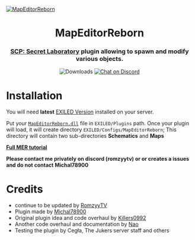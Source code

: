 [![MapEditorReborn](https://i.imgur.com/CeemJnt.png)](https://discord.gg/JwAfeSd79u)

<h1 align="center">MapEditorReborn</h1>
<h3 align="center"><a href="https://store.steampowered.com/app/700330/SCP_Secret_Laboratory/">SCP: Secret Laboratory</a> plugin allowing to spawn and modify various objects.</h3>
<div align="center">
    
<img src="https://img.shields.io/github/downloads/RomzyyTV/MapEditorReborn/total?style=for-the-badge&logo=github" alt="Downloads">
<a href="https://discord.gg/JwAfeSd79u">
    <img src="https://img.shields.io/discord/947849283514814486?style=for-the-badge&logo=discord" alt="Chat on Discord">
</a>    

</div>

# Installation
You will need **latest** [EXILED Version](https://github.com/ExSLMod-Team/EXILED/releases) installed on your server.

Put your [`MapEditorReborn.dll`](https://github.com/RomzyyTV/MapEditorReborn/releases/latest) file in `EXILED/Plugins` path.
Once your plugin will load, it will create directory `EXILED/Configs/MapEditorReborn`; This directory will contain two sub-directories **Schematics** and **Maps**

**[Full MER tutorial](https://docs.google.com/document/d/10V2PnqobeBFb2xTFIHSGmM2KK9_h2wethiVQdcjyhGc/edit?usp=sharing)**

**Please contact me privately on discord (romzyytv) or or creates a issues and do not contact Michal78900**

# Credits
- continue to be updated by [RomzyyTV](https://github.com/RomzyyTV)
- Plugin made by [Michal78900](https://github.com/Michal78900)
- Original plugin idea and code overhaul by [Killers0992](https://github.com/Killers0992)
- Another code overhaul and documentation by [Nao](https://github.com/NaoUnderscore)
- Testing the plugin by Cegła, The Jukers server staff and others
